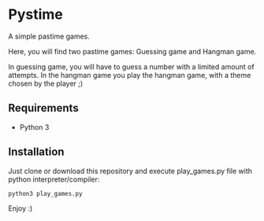 # Pystime

A simple pastime games.

Here, you will find two pastime games: Guessing game and Hangman game.

In guessing game, you will have to guess a number with a limited amount of attempts. In the hangman game you play the hangman game, with a theme chosen by the player ;)


## Requirements

* Python 3


## Installation

Just clone or download this repository and execute play_games.py file with python interpreter/compiler:

```
python3 play_games.py
```


Enjoy :)
